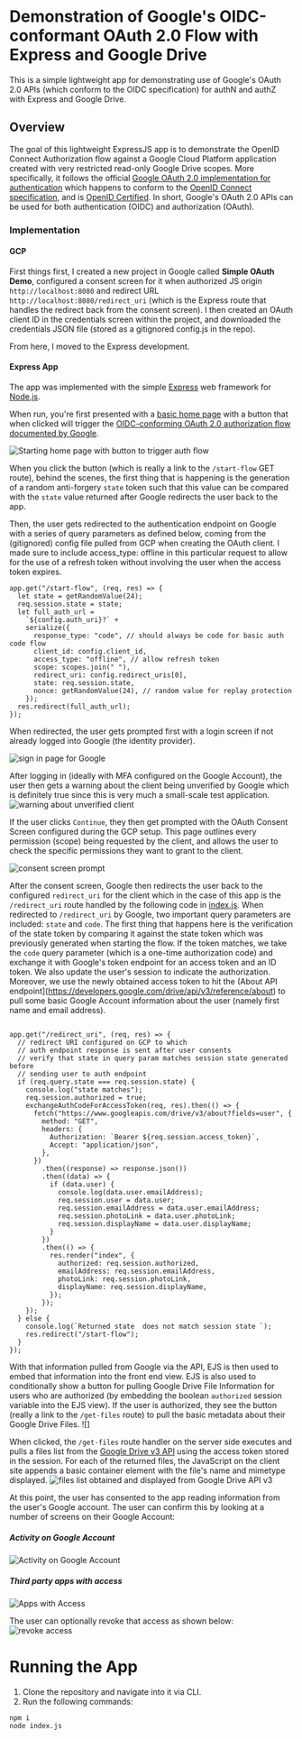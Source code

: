 # Demonstration of Google's OIDC-conformant OAuth 2.0 Flow with Express and Google Drive

This is a simple lightweight app for demonstrating use of Google's OAuth 2.0 APIs (which conform to the OIDC specification) for authN and authZ with Express and Google Drive.

## Overview

The goal of this lightweight ExpressJS app is to demonstrate the OpenID Connect Authorization flow against a Google Cloud Platform application created with very restricted read-only Google Drive scopes. More specifically, it follows the official [Google OAuth 2.0 implementation for authentication](https://developers.google.com/identity/protocols/oauth2/openid-connect) which happens to conform to the [OpenID Connect specification](https://openid.net/connect/), and is [OpenID Certified](https://openid.net/certification/). In short, Google's OAuth 2.0 APIs can be used for both authentication (OIDC) and authorization (OAuth).

### Implementation

#### GCP

First things first, I created a new project in Google called **Simple OAuth Demo**, configured a consent screen for it when authorized JS origin `http://localhost:8080` and redirect URL `http://localhost:8080/redirect_uri` (which is the Express route that handles the redirect back from the consent screen). I then created an OAuth client ID in the credentials screen within the project, and downloaded the credentials JSON file (stored as a gitignored config.js in the repo).

From here, I moved to the Express development.

#### Express App

The app was implemented with the simple [Express](https://expressjs.com/) web framework for [Node.js](https://nodejs.org/en/).

When run, you're first presented with a [basic home page](views/index.ejs) with a button that when clicked will trigger the [OIDC-conforming OAuth 2.0 authorization flow documented by Google](https://developers.google.com/identity/protocols/oauth2/openid-connect).

![Starting home page with button to trigger auth flow](img/start.png)

When you click the button (which is really a link to the `/start-flow` GET route), behind the scenes, the first thing that is happening is the generation of a random anti-forgery `state` token such that this value can be compared with the `state` value returned after Google redirects the user back to the app.

Then, the user gets redirected to the authentication endpoint on Google with a series of query parameters as defined below, coming from the (gitignored) config file pulled from GCP when creating the OAuth client.
I made sure to include access_type: offline in this particular request to allow for the use of a refresh token without involving the user when the access token expires.

```
app.get("/start-flow", (req, res) => {
  let state = getRandomValue(24);
  req.session.state = state;
  let full_auth_url =
    `${config.auth_uri}?` +
    serialize({
      response_type: "code", // should always be code for basic auth code flow
      client_id: config.client_id,
      access_type: "offline", // allow refresh token
      scope: scopes.join(" "),
      redirect_uri: config.redirect_uris[0],
      state: req.session.state,
      nonce: getRandomValue(24), // random value for replay protection
    });
  res.redirect(full_auth_url);
});
```

When redirected, the user gets prompted first with a login screen if not already logged into Google (the identity provider).

![sign in page for Google](img/signin.png)

After logging in (ideally with MFA configured on the Google Account), the user then gets a warning about the client being unverified by Google which is definitely true since this is very much a small-scale test application.
![warning about unverified client](img/unverified.png)

If the user clicks `Continue`, they then get prompted with the OAuth Consent Screen configured during the GCP setup. This page outlines every permission (scope) being requested by the client, and allows the user to check the specific permissions they want to grant to the client.

![consent screen prompt](img/consentscreen.png)

After the consent screen, Google then redirects the user back to the configured `redirect_uri` for the client which in the case of this app is the `/redirect_uri` route handled by the following code in [index.js](index.js). When redirected to `/redirect_uri` by Google, two important query parameters are included: `state` and `code`. The first thing that happens here is the verification of the state token by comparing it against the state token which was previously generated when starting the flow. If the token matches, we take the `code` query parameter (which is a one-time authorization code) and exchange it with Google's token endpoint for an access token and an ID token. We also update the user's session to indicate the authorization. Moreover, we use the newly obtained access token to hit the (About API endpoint](https://developers.google.com/drive/api/v3/reference/about) to pull some basic Google Account information about the user (namely first name and email address).

```

app.get("/redirect_uri", (req, res) => {
  // redirect URI configured on GCP to which
  // auth endpoint response is sent after user consents
  // verify that state in query param matches session state generated before
  // sending user to auth endpoint
  if (req.query.state === req.session.state) {
    console.log("state matches");
    req.session.authorized = true;
    exchangeAuthCodeForAccessToken(req, res).then(() => {
      fetch("https://www.googleapis.com/drive/v3/about?fields=user", {
        method: "GET",
        headers: {
          Authorization: `Bearer ${req.session.access_token}`,
          Accept: "application/json",
        },
      })
        .then((response) => response.json())
        .then((data) => {
          if (data.user) {
            console.log(data.user.emailAddress);
            req.session.user = data.user;
            req.session.emailAddress = data.user.emailAddress;
            req.session.photoLink = data.user.photoLink;
            req.session.displayName = data.user.displayName;
          }
        })
        .then(() => {
          res.render("index", {
            authorized: req.session.authorized,
            emailAddress: req.session.emailAddress,
            photoLink: req.session.photoLink,
            displayName: req.session.displayName,
          });
        });
    });
  } else {
    console.log(`Returned state  does not match session state `);
    res.redirect("/start-flow");
  }
});
```

With that information pulled from Google via the API, EJS is then used to embed that information into the front end view. EJS is also used to conditionally show a button for pulling Google Drive File Information for users who are authorized (by embedding the boolean `authorized` session variable into the EJS view). If the user is authorized, they see the button (really a link to the `/get-files` route) to pull the basic metadata about their Google Drive Files.
![]

When clicked, the `/get-files` route handler on the server side executes and pulls a files list from the [Google Drive v3 API](https://developers.google.com/drive/api/v3/reference) using the access token stored in the session. For each of the returned files, the JavaScript on the client site appends a basic container element with the file's name and mimetype displayed.
![files list obtained and displayed from Google Drive API v3](img/oidc-flow-complete.png)

At this point, the user has consented to the app reading information from the user's Google account. The user can confirm this by looking at a number of screens on their Google Account:

##### Activity on Google Account

![Activity on Google Account](img/activity.png)

##### Third party apps with access

![Apps with Access](img/apps-with-access.png)

The user can optionally revoke that access as shown below:
![revoke access](img/remove-access.png)

# Running the App

1. Clone the repository and navigate into it via CLI.
2. Run the following commands:

```
npm i
node index.js
```
